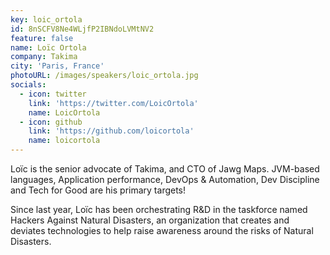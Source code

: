 ```yaml
---
key: loic_ortola
id: 8nSCFV8Ne4WLjfP2IBNdoLVMtNV2
feature: false
name: Loïc Ortola
company: Takima
city: 'Paris, France'
photoURL: /images/speakers/loic_ortola.jpg
socials:
  - icon: twitter
    link: 'https://twitter.com/LoicOrtola'
    name: LoicOrtola
  - icon: github
    link: 'https://github.com/loicortola'
    name: loicortola
---
```

Loïc is the senior advocate of Takima, and CTO of Jawg Maps. 
JVM-based languages, Application performance, DevOps & Automation, Dev Discipline and Tech for Good are his primary targets!

Since last year, Loïc has been orchestrating R&D in the taskforce named Hackers Against Natural Disasters, an organization that creates and deviates technologies to help raise awareness around the risks of Natural Disasters.